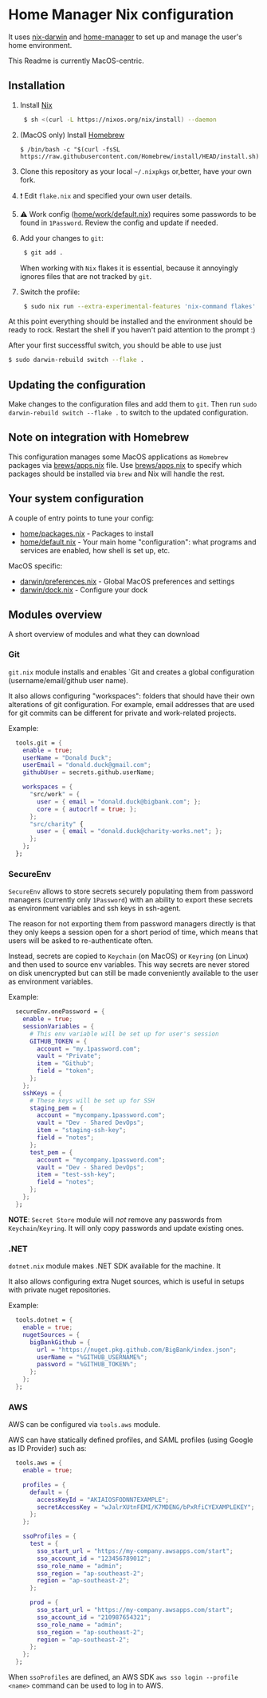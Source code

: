 # Home Manager Nix configuration

It uses [nix-darwin](https://github.com/LnL7/nix-darwin) and [home-manager](https://github.com/nix-community/home-manager) to set up and manage the user's home environment.

This Readme is currently MacOS-centric.

## Installation

1. Install [Nix](https://nixos.org/download.html)
   ```bash
    $ sh <(curl -L https://nixos.org/nix/install) --daemon
   ```

2. (MacOS only) Install [Homebrew](https://brew.sh/)
   ```
   $ /bin/bash -c "$(curl -fsSL https://raw.githubusercontent.com/Homebrew/install/HEAD/install.sh)"
   ```

3. Clone this repository as your local `~/.nixpkgs` or,better, have your own fork.</br>

4. :exclamation: Edit `flake.nix` and specified your own user details.

5. :warning: Work config ([home/work/default.nix](./home/work/default.nix)) requires some passwords to be found in `1Password`. Review the config and update if needed. 

6. Add your changes to `git`:
   ```bash
    $ git add .
   ```
   When working with `Nix` flakes it is essential, 
   because it annoyingly ignores files that are not tracked by `git`.

7. Switch the profile:
   ```bash
    $ sudo nix run --extra-experimental-features 'nix-command flakes' nix-darwin/master#darwin-rebuild -- switch --flake .
   ```

At this point everything should be installed and the environment should be ready to rock.
Restart the shell if you haven't paid attention to the prompt :)

After your first successfful switch, you should be able to use just
```bash
$ sudo darwin-rebuild switch --flake .
```

## Updating the configuration

Make changes to the configuration files and add them to `git`.
Then run `sudo darwin-rebuild switch --flake .` to switch to the updated configuration.

## Note on integration with Homebrew

This configuration manages some MacOS applications as `Homebrew` packages via [brews/apps.nix](./brews/apps.nix) file.
Use [brews/apps.nix](./brews/apps.nix) to specify which packages should be installed via `brew` and Nix will handle the rest.

## Your system configuration

A couple of entry points to tune your config:

- [home/packages.nix](./home/packages.nix) - Packages to install
- [home/default.nix](./home/default.nix) - Your main home "configuration": what programs and services are enabled, how shell is set up, etc.

MacOS specific:

- [darwin/preferences.nix](./darwin/preferences.nix) - Global MacOS preferences and settings
- [darwin/dock.nix](./darwin/dock.nix) - Configure your dock

## Modules overview

A short overview of modules and what they can download

### Git

`git.nix` module installs and enables `Git and creates a global configuration (username/email/github user name).

It also allows configuring "workspaces": folders that should have their own alterations of git configuration.
For example, email addresses that are used for git commits can be different for private and work-related projects.

Example:

```nix
  tools.git = {
    enable = true;
    userName = "Donald Duck";
    userEmail = "donald.duck@gmail.com";
    githubUser = secrets.github.userName;

    workspaces = {
      "src/work" = {
        user = { email = "donald.duck@bigbank.com"; };
        core = { autocrlf = true; };
      };
      "src/charity" {
        user = { email = "donald.duck@charity-works.net"; };
      };
    };
  };
```

### SecureEnv

`SecureEnv` allows to store secrets securely populating them from password managers (currently only `1Password`) with an ability to export
these secrets as environment variables and ssh keys in ssh-agent.

The reason for not exporting them from password managers directly is that they only keeps a session open for a short period of time,
which means that users will be asked to re-authenticate often.

Instead, secrets are copied to `Keychain` (on MacOS) or `Keyring` (on Linux) and then used to source env variables.
This way secrets are never stored on disk unencrypted but can still be made conveniently available to the user as environment variables.

Example:

```nix
  secureEnv.onePassword = {
    enable = true;
    sessionVariables = {
      # This env variable will be set up for user's session
      GITHUB_TOKEN = {
        account = "my.1password.com";
        vault = "Private";
        item = "Github";
        field = "token";
      };
    };
    sshKeys = {
      # These keys will be set up for SSH
      staging_pem = {
        account = "mycompany.1password.com";
        vault = "Dev - Shared DevOps";
        item = "staging-ssh-key";
        field = "notes";
      };
      test_pem = {
        account = "mycompany.1password.com";
        vault = "Dev - Shared DevOps";
        item = "test-ssh-key";
        field = "notes";
      };
    };
  };

```

**NOTE**: `Secret Store` module will _not_ remove any passwords from `Keychain`/`Keyring`. It will only сopy passwords and update existing ones.

### .NET

`dotnet.nix` module makes .NET SDK available for the machine. It

It also allows configuring extra Nuget sources, which is useful in setups with private nuget repositories.

Example:

```nix
  tools.dotnet = {
    enable = true;
    nugetSources = {
      bigBankGithub = {
        url = "https://nuget.pkg.github.com/BigBank/index.json";
        userName = "%GITHUB_USERNAME%";
        password = "%GITHUB_TOKEN%";
      };
    };
  };
```

### AWS

AWS can be configured via `tools.aws` module.

AWS can have statically defined profiles, and SAML profiles (using Google as ID Provider) such as:

```nix
  tools.aws = {
    enable = true;

    profiles = {
      default = {
        accessKeyId = "AKIAIOSFODNN7EXAMPLE";
        secretAccessKey = "wJalrXUtnFEMI/K7MDENG/bPxRfiCYEXAMPLEKEY";
      };
    };

    ssoProfiles = {
      test = {
        sso_start_url = "https://my-company.awsapps.com/start";
        sso_account_id = "123456789012";
        sso_role_name = "admin";
        sso_region = "ap-southeast-2";
        region = "ap-southeast-2";
      };

      prod = {
        sso_start_url = "https://my-company.awsapps.com/start";
        sso_account_id = "210987654321";
        sso_role_name = "admin";
        sso_region = "ap-southeast-2";
        region = "ap-southeast-2";
      };
    };
  };
```

When `ssoProfiles` are defined, an AWS SDK `aws sso login --profile <name>` command can be used to log in to AWS.
